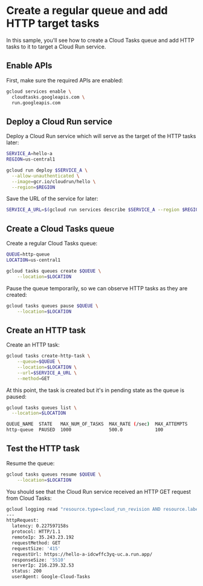 # Create a regular queue and add HTTP target tasks

In this sample, you'll see how to create a Cloud Tasks queue and add HTTP tasks
to it to target a Cloud Run service.

## Enable APIs

First, make sure the required APIs are enabled:

```sh
gcloud services enable \
  cloudtasks.googleapis.com \
  run.googleapis.com
```

## Deploy a Cloud Run service

Deploy a Cloud Run service which will serve as the target of the HTTP tasks
later:

```sh
SERVICE_A=hello-a
REGION=us-central1

gcloud run deploy $SERVICE_A \
  --allow-unauthenticated \
  --image=gcr.io/cloudrun/hello \
  --region=$REGION
```

Save the URL of the service for later:

```sh
SERVICE_A_URL=$(gcloud run services describe $SERVICE_A --region $REGION --format 'value(status.url)')
```

## Create a Cloud Tasks queue

Create a regular Cloud Tasks queue:

```sh
QUEUE=http-queue
LOCATION=us-central1

gcloud tasks queues create $QUEUE \
    --location=$LOCATION
```

Pause the queue temporarily, so we can observe HTTP tasks as they are created:

```sh
gcloud tasks queues pause $QUEUE \
    --location=$LOCATION
```

## Create an HTTP task

Create an HTTP task:

```sh
gcloud tasks create-http-task \
    --queue=$QUEUE \
    --location=$LOCATION \
    --url=$SERVICE_A_URL \
    --method=GET
```

At this point, the task is created but it's in pending state as the queue is
paused:

```sh
gcloud tasks queues list \
  --location=$LOCATION

QUEUE_NAME  STATE   MAX_NUM_OF_TASKS  MAX_RATE (/sec)  MAX_ATTEMPTS
http-queue  PAUSED  1000              500.0            100
```

## Test the HTTP task

Resume the queue:

```sh
gcloud tasks queues resume $QUEUE \
    --location=$LOCATION
```

You should see that the Cloud Run service received an HTTP GET request from
Cloud Tasks:

```sh
gcloud logging read "resource.type=cloud_run_revision AND resource.labels.service_name=$SERVICE_A" --limit 1
---
httpRequest:
  latency: 0.227597158s
  protocol: HTTP/1.1
  remoteIp: 35.243.23.192
  requestMethod: GET
  requestSize: '415'
  requestUrl: https://hello-a-idcwffc3yq-uc.a.run.app/
  responseSize: '5510'
  serverIp: 216.239.32.53
  status: 200
  userAgent: Google-Cloud-Tasks
```
